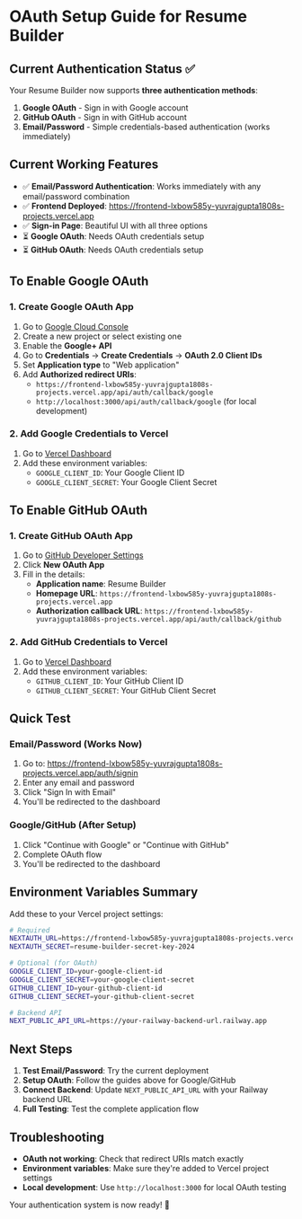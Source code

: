 # OAuth Setup Guide for Resume Builder

## Current Authentication Status ✅

Your Resume Builder now supports **three authentication methods**:

1. **Google OAuth** - Sign in with Google account
2. **GitHub OAuth** - Sign in with GitHub account  
3. **Email/Password** - Simple credentials-based authentication (works immediately)

## Current Working Features

- ✅ **Email/Password Authentication**: Works immediately with any email/password combination
- ✅ **Frontend Deployed**: https://frontend-lxbow585y-yuvrajgupta1808s-projects.vercel.app
- ✅ **Sign-in Page**: Beautiful UI with all three options
- ⏳ **Google OAuth**: Needs OAuth credentials setup
- ⏳ **GitHub OAuth**: Needs OAuth credentials setup

## To Enable Google OAuth

### 1. Create Google OAuth App
1. Go to [Google Cloud Console](https://console.cloud.google.com/)
2. Create a new project or select existing one
3. Enable the **Google+ API**
4. Go to **Credentials** → **Create Credentials** → **OAuth 2.0 Client IDs**
5. Set **Application type** to "Web application"
6. Add **Authorized redirect URIs**:
   - `https://frontend-lxbow585y-yuvrajgupta1808s-projects.vercel.app/api/auth/callback/google`
   - `http://localhost:3000/api/auth/callback/google` (for local development)

### 2. Add Google Credentials to Vercel
1. Go to [Vercel Dashboard](https://vercel.com/yuvrajgupta1808s-projects/frontend/settings/environment-variables)
2. Add these environment variables:
   - `GOOGLE_CLIENT_ID`: Your Google Client ID
   - `GOOGLE_CLIENT_SECRET`: Your Google Client Secret

## To Enable GitHub OAuth

### 1. Create GitHub OAuth App
1. Go to [GitHub Developer Settings](https://github.com/settings/developers)
2. Click **New OAuth App**
3. Fill in the details:
   - **Application name**: Resume Builder
   - **Homepage URL**: `https://frontend-lxbow585y-yuvrajgupta1808s-projects.vercel.app`
   - **Authorization callback URL**: `https://frontend-lxbow585y-yuvrajgupta1808s-projects.vercel.app/api/auth/callback/github`

### 2. Add GitHub Credentials to Vercel
1. Go to [Vercel Dashboard](https://vercel.com/yuvrajgupta1808s-projects/frontend/settings/environment-variables)
2. Add these environment variables:
   - `GITHUB_CLIENT_ID`: Your GitHub Client ID
   - `GITHUB_CLIENT_SECRET`: Your GitHub Client Secret

## Quick Test

### Email/Password (Works Now)
1. Go to: https://frontend-lxbow585y-yuvrajgupta1808s-projects.vercel.app/auth/signin
2. Enter any email and password
3. Click "Sign In with Email"
4. You'll be redirected to the dashboard

### Google/GitHub (After Setup)
1. Click "Continue with Google" or "Continue with GitHub"
2. Complete OAuth flow
3. You'll be redirected to the dashboard

## Environment Variables Summary

Add these to your Vercel project settings:

```bash
# Required
NEXTAUTH_URL=https://frontend-lxbow585y-yuvrajgupta1808s-projects.vercel.app
NEXTAUTH_SECRET=resume-builder-secret-key-2024

# Optional (for OAuth)
GOOGLE_CLIENT_ID=your-google-client-id
GOOGLE_CLIENT_SECRET=your-google-client-secret
GITHUB_CLIENT_ID=your-github-client-id
GITHUB_CLIENT_SECRET=your-github-client-secret

# Backend API
NEXT_PUBLIC_API_URL=https://your-railway-backend-url.railway.app
```

## Next Steps

1. **Test Email/Password**: Try the current deployment
2. **Setup OAuth**: Follow the guides above for Google/GitHub
3. **Connect Backend**: Update `NEXT_PUBLIC_API_URL` with your Railway backend URL
4. **Full Testing**: Test the complete application flow

## Troubleshooting

- **OAuth not working**: Check that redirect URIs match exactly
- **Environment variables**: Make sure they're added to Vercel project settings
- **Local development**: Use `http://localhost:3000` for local OAuth testing

Your authentication system is now ready! 🎉
